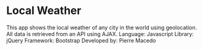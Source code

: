 # Local Weather
This app shows the local weather of any city in the world using geolocation. All data is retrieved from an API using AJAX.
Language: Javascript
Library: jQuery
Framework: Bootstrap
Developed by: Pierre Macedo
